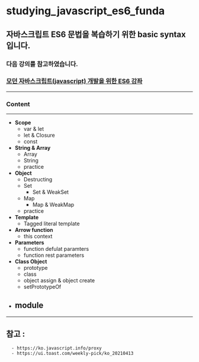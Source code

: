 # studying_javascript_es6_funda
## 자바스크립트 ES6 문법을 복습하기 위한 basic syntax 입니다.

### 다음 강의를 참고하였습니다. 
### <a href="https://inf.run/Qwou">모던 자바스크립트(javascript) 개발을 위한 ES6 강좌</a>
---


### Content
---
- __Scope__
  - var & let
  - let & Closure
  - const
- __String & Array__
  - Array
  - String
  - practice
- __Object__
  - Destructing
  - Set
    - Set & WeakSet
  - Map
    - Map & WeakMap
  - practice
- __Template__
  - Tagged literal template
- __Arrow function__
  - this context
- __Parameters__
  - function defulat paramters
  - function rest parameters
- __Class Object__
  - prototype
  - class
  - object assign & object create
  - setPrototypeOf
- __module__
  - 

---
## 참고 : 
      - https://ko.javascript.info/proxy
      - https://ui.toast.com/weekly-pick/ko_20210413


